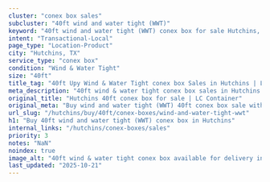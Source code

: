```yaml
---
cluster: "conex box sales"
subcluster: "40ft wind and water tight (WWT)"
keyword: "40ft wind and water tight (WWT) conex box for sale Hutchins, TX"
intent: "Transactional-Local"
page_type: "Location-Product"
city: "Hutchins, TX"
service_type: "conex box"
condition: "Wind & Water Tight"
size: "40ft"
title_tag: "40ft Upy Wind & Water Tight conex box Sales in Hutchins | LC Container"
meta_description: "40ft wind & water tight conex box sales in Hutchins. Fast delivery, competitive pricing. Serving conex boxes area. Quote ID: 2JR. Call (214) 524-4168 for your free quote today."
original_title: "Hutchins 40ft conex box for sale | LC Container"
original_meta: "Buy wind and water tight (WWT) 40ft conex box sale with local delivery in Hutchins, TX. LC Container — local Since 2003. Request a fast quote today."
url_slug: "/hutchins/buy/40ft/conex-boxes/wind-and-water-tight-wwt"
h1: "Buy 40ft wind and water tight (WWT) conex box in Hutchins"
internal_links: "/hutchins/conex-boxes/sales"
priority: 3
notes: "NaN"
noindex: true
image_alt: "40ft wind & water tight conex box available for delivery in Hutchins"
last_updated: "2025-10-21"
---
```


<!-- TODO: Add unique city/inventory copy, images, and internal links here. -->

